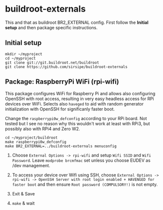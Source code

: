 # buildroot-externals
This and that as buildroot BR2_EXTERNAL config. First follow the **Initial setup** and then package specific instructions.

## Initial setup
```
mkdir ~/myproject
cd ~/myproject
git clone git://git.buildroot.net/buildroot
git clone https://github.com/sirsipe/buildroot-externals
```

## Package: RaspberryPi WiFi (rpi-wifi)

This package configures WiFi for Raspberry Pi and allows also configuring OpenSSH with root access, resulting in very easy headless access for RPi devices over WiFi.
Selects also `haveged` to aid with random generator initialization with OpenSSH for significanly faster boot.

Change the `raspberrypi0w_defconfig` according to your RPi board. Not tested but I see no reason why this wouldn't work at least with RPi3, but possibly also with RPi4 and Zero W2.

```
cd ~/myproject/buildroot
make raspberrypi0w_defconfig
make BR2_EXTERNAL=../buildroot-externals menuconfig
```
1. Choose 
  `External Options -> rpi-wifi` and setup `Wifi SSID` and `Wifi Password`. Leave `modprobe brcmfmac` set unless you choose EUDEV as /dev management.

2. To access your device over Wifi using SSH, choose
  `External Options -> rpi-wifi -> OpenSSH Server with root login enabled + HAVENGED for faster boot` and then ensure `Root password (COMPULSORY!)` is not empty.    

3. Exit & Save

4. `make` & wait
